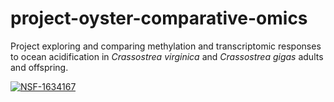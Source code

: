 # project-oyster-comparative-omics

Project exploring and comparing methylation and transcriptomic responses to ocean acidification in *Crassostrea virginica* and *Crassostrea gigas* adults and offspring.


[![NSF-1634167](https://img.shields.io/badge/NSF-1634167-blue.svg)](https://nsf.gov/awardsearch/showAward?AWD_ID=1634167)
